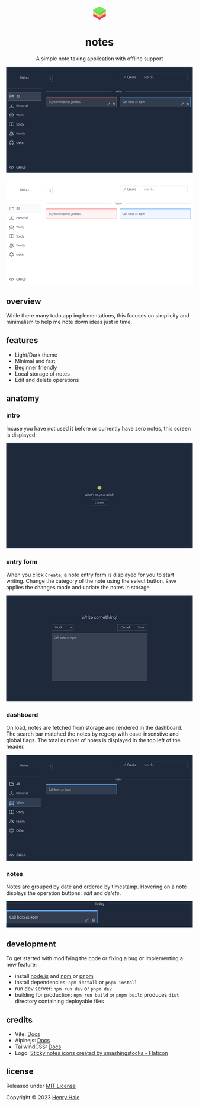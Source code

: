 <div align="center">
<img width="40" src="./public/favicon.png" alt="notes">

# notes
A simple note taking application with offline support

![](./media/dark.png)

![](./media/light.png)

</div>

## overview
While there many todo app implementations, this focuses on simplicity and minimalism to help me note down ideas just in time. 

## features
- Light/Dark theme
- Minimal and fast
- Beginner friendly
- Local storage of notes
- Edit and delete operations

## anatomy 

### intro
Incase you have not used it before or currently have zero notes, this screen is displayed:

![](media/0-intro.png)

### entry form
When you click `Create`, a note entry form is displayed for you to start writing.
Change the category of the note using the select button. `Save` applies the changes made and update the notes in storage.

![](media/1-entry.png)

### dashboard
On load, notes are fetched from storage and rendered in the dashboard. The search bar matched the notes by regexp with case-insenstive and global flags. The total number of notes is displayed in the top left of the header.

![](media/2-dashboard.png)

### notes
Notes are grouped by date and ordered by timestamp.
Hovering on a note displays the operation buttons: _edit_ and _delete_.

![](media/3-list.png)

## development
To get started with modifying the code or fixing a bug or implementing a new feature:
- install [node.js](https://nodejs.org) and [npm](https://npmjs.org) or [pnpm](https://pnpmjs.io)
- install dependencies: `npm install` or `pnpm install`
- run dev server: `npm run dev` or `pnpm dev`
- building for production: `npm run build` or `pnpm build` produces `dist` directory containing deployable files

## credits
- Vite: [Docs](https://vitejs.dev)
- Alpinejs: [Docs](https://alpinejs.dev)
- TailwindCSS: [Docs](https://tailwindcss.com)
- Logo: [Sticky notes icons created by smashingstocks - Flaticon](https://www.flaticon.com/free-icons/sticky-notes)

## license

Released under [MIT License](./LICENSE.txt)

Copyright &copy; 2023 [Henry Hale](https://github.com/henryhale)